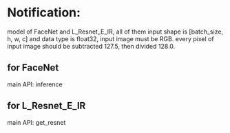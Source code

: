 # Notification:

model of FaceNet and L_Resnet_E_IR, all of them input shape is [batch_size, h, w, c] and data type is float32, input image must be RGB.
every pixel of input image should be subtracted 127.5, then divided 128.0.

## for FaceNet

main API: inference

## for L_Resnet_E_IR

main API: get_resnet




